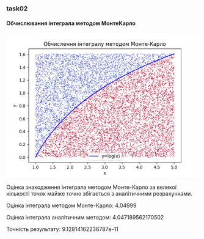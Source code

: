 ### task02 ###

#### Обчислювання інтеграла методом МонтеКарло ####

![img.png](img.png)

Оцінка знаходження інтеграла методом Монте-Карло за великої кількості точок майже точно збігається з аналітичними розрахунками.

Оцінка інтеграла методом Монте-Карло: 4.04999

Оцінка інтеграла аналітичним методом: 4.047189562170502

Точність результату: 9.12814162236787e-11